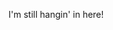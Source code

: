 I'm still hangin' in here!

<!---
andypaulchen/andypaulchen is a ✨ special ✨ repository because its `README.md` (this file) appears on your GitHub profile.
You can click the Preview link to take a look at your changes.
--->
